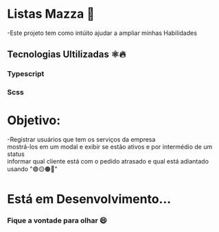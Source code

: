 # Listas Mazza  📝

-Este projeto tem como intúito ajudar a ampliar minhas Habilidades

## Tecnologias Ultilizadas ⚛🔥
 ###  Typescript
 ### Scss
 
 # Objetivo:
 -Registrar usuários que tem os serviços da empresa <br/>
 mostrá-los em um modal e exibir se estão ativos e por intermédio de um status <br/>
 informar qual cliente está com o pedido atrasado e qual está adiantado usando "🟢🟡🟠🔴"
 
 # Está em Desenvolvimento...
 ### Fique a vontade para olhar 😄





